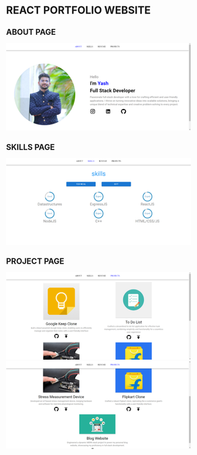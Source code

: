 # REACT PORTFOLIO WEBSITE

## ABOUT PAGE
![about page](images/PortAbout.png)
## SKILLS PAGE 
![about page](images/PortSkills.png)
## PROJECT PAGE
![about page](images/PortProject.png)
![about page](images/PortProject1.png)